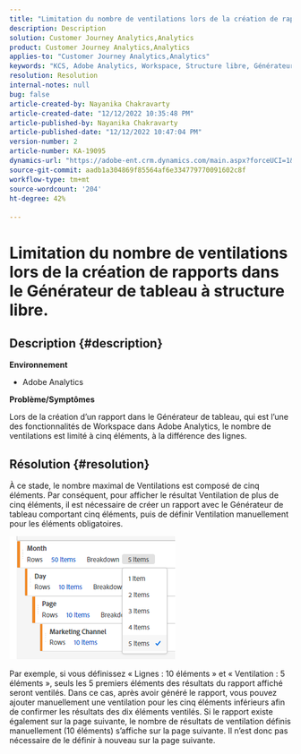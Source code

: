 ```yaml
---
title: "Limitation du nombre de ventilations lors de la création de rapports dans le Générateur de tableau à structure libre."
description: Description
solution: Customer Journey Analytics,Analytics
product: Customer Journey Analytics,Analytics
applies-to: "Customer Journey Analytics,Analytics"
keywords: "KCS, Adobe Analytics, Workspace, Structure libre, Générateur de tableau, Limitation"
resolution: Resolution
internal-notes: null
bug: false
article-created-by: Nayanika Chakravarty
article-created-date: "12/12/2022 10:35:48 PM"
article-published-by: Nayanika Chakravarty
article-published-date: "12/12/2022 10:47:04 PM"
version-number: 2
article-number: KA-19095
dynamics-url: "https://adobe-ent.crm.dynamics.com/main.aspx?forceUCI=1&pagetype=entityrecord&etn=knowledgearticle&id=4315ac52-6d7a-ed11-81ac-6045bd006b25"
source-git-commit: aadb1a304869f85564af6e334779770091602c8f
workflow-type: tm+mt
source-wordcount: '204'
ht-degree: 42%

---
```


# Limitation du nombre de ventilations lors de la création de rapports dans le Générateur de tableau à structure libre.

## Description {#description}


<b>Environnement</b>

- Adobe Analytics

<b>Problème/Symptômes</b>

Lors de la création d’un rapport dans le Générateur de tableau, qui est l’une des fonctionnalités de Workspace dans Adobe Analytics, le nombre de ventilations est limité à cinq éléments, à la différence des lignes.


## Résolution {#resolution}


À ce stade, le nombre maximal de Ventilations est composé de cinq éléments. Par conséquent, pour afficher le résultat Ventilation de plus de cinq éléments, il est nécessaire de créer un rapport avec le Générateur de tableau comportant cinq éléments, puis de définir Ventilation manuellement pour les éléments obligatoires.

![](assets/936a2ca2-6ab5-ec11-983f-000d3a5d0e57.png)

Par exemple, si vous définissez « Lignes : 10 éléments » et « Ventilation : 5 éléments », seuls les 5 premiers éléments des résultats du rapport affiché seront ventilés. Dans ce cas, après avoir généré le rapport, vous pouvez ajouter manuellement une ventilation pour les cinq éléments inférieurs afin de confirmer les résultats des dix éléments ventilés. Si le rapport existe également sur la page suivante, le nombre de résultats de ventilation définis manuellement (10 éléments) s’affiche sur la page suivante. Il n’est donc pas nécessaire de le définir à nouveau sur la page suivante.
